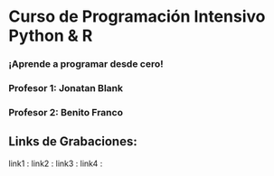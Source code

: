 # Curso de Programación Intensivo Python & R

### ¡Aprende a programar desde cero!
### Profesor 1: Jonatan Blank
### Profesor 2: Benito Franco

## Links de Grabaciones:
link1 :
link2 :
link3 :
link4 :